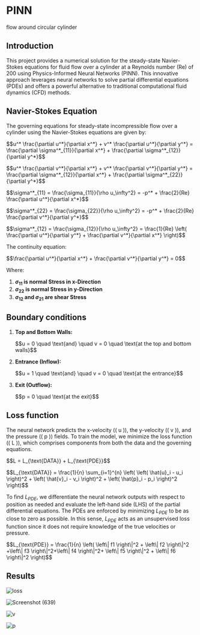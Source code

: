 # PINN
flow around circular cylinder
## Introduction 
This project provides a numerical solution for the steady-state Navier-Stokes equations for fluid flow over a cylinder at a Reynolds number (Re) of 200 using Physics-Informed Neural Networks (PINN). This innovative approach leverages neural networks to solve partial differential equations (PDEs) and offers a powerful alternative to traditional computational fluid dynamics (CFD) methods.

## Navier-Stokes Equation

The governing equations for steady-state incompressible flow over a cylinder using the Navier-Stokes equations are given by:

 <p>$$u^* \frac{\partial u^*}{\partial x^*} + v^* \frac{\partial u^*}{\partial y^*} = \frac{\partial \sigma^*_{11}}{\partial x^*} + \frac{\partial \sigma^*_{12}}{\partial y^*}$$</p>
<p>$$u^* \frac{\partial v^*}{\partial x^*} + v^* \frac{\partial v^*}{\partial y^*} = \frac{\partial \sigma^*_{12}}{\partial x^*} + \frac{\partial \sigma^*_{22}}{\partial y^*}$$</p>



  <p>$$\sigma^*_{11} = \frac{\sigma_{11}}{\rho u_\infty^2} = -p^* + \frac{2}{Re} \frac{\partial u^*}{\partial x^*}$$</p>
<p>$$\sigma^*_{22} = \frac{\sigma_{22}}{\rho u_\infty^2} = -p^* + \frac{2}{Re} \frac{\partial v^*}{\partial y^*}$$</p>
<p>$$\sigma^*_{12} = \frac{\sigma_{12}}{\rho u_\infty^2} = \frac{1}{Re} \left( \frac{\partial u^*}{\partial y^*} + \frac{\partial v^*}{\partial x^*} \right)$$</p>


<p>The continuity equation:</p>

<p>$$\frac{\partial u^*}{\partial x^*} + \frac{\partial v^*}{\partial y^*} = 0$$</p>
    
Where:
1. **$\sigma_{11}$ is normal Stress in x-Direction**
2. **$\sigma_{22}$ is normal Stress in y-Direction**
3. **$\sigma_{12}$ and $\sigma_{21}$ are shear Stress**



## Boundary conditions

1. **Top and Bottom Walls:**
    
   <p>$$u = 0 \quad \text{and} \quad v = 0 \quad \text{at the top and bottom walls}$$</p>

2. **Entrance (Inflow):**
    
   <p>$$u = 1 \quad \text{and} \quad v = 0 \quad \text{at the entrance}$$</p>

3. **Exit (Outflow):**
    
   <p>$$p = 0 \quad \text{at the exit}$$</p>

## Loss function

The neural network predicts the x-velocity (\( u \)), the y-velocity (\( v \)), and the pressure (\( p \)) fields. To train the model, we minimize the loss function (\( L \)), which comprises components from both the data and the governing equations.

<p>$$L = L_{\text{DATA}} + L_{\text{PDE}}$$</p>



<p>$$L_{\text{DATA}} = \frac{1}{n} \sum_{i=1}^{n} \left( \left( \hat{u}_i - u_i \right)^2 + \left( \hat{v}_i - v_i \right)^2 + \left( \hat{p}_i - p_i \right)^2 \right)$$</p>

To find  $L_{PDE}$, we differentiate the neural network outputs with respect to position as needed and evaluate the left-hand side (LHS) of the partial differential equations. The PDEs are enforced by minimizing  $L_{PDE}$ to be as close to zero as possible. In this sense,  $L_{PDE}$ acts as an unsupervised loss function since it does not require knowledge of the true velocities or pressure.


<p>$$L_{\text{PDE}} = \frac{1}{n} \left( \left\| f1 \right\|^2 + \left\| f2 \right\|^2 +\left\| f3 \right\|^2+\left\| f4 \right\|^2+ \left\| f5 \right\|^2 + \left\| f6 \right\|^2 \right)$$</p>


 ## Results
 ![loss](https://github.com/user-attachments/assets/cc3d1ad1-5e50-49cc-bba1-69d592196fa8)

 ![Screenshot (639)](https://github.com/user-attachments/assets/a41e1d4f-c704-4340-a48f-36f92db97449)

 ![v](https://github.com/user-attachments/assets/12eb5bd0-df22-499b-a599-170b94f512d8)

 ![p](https://github.com/user-attachments/assets/c73fb934-e952-435a-a6c2-07f30d95ecb5)


 
